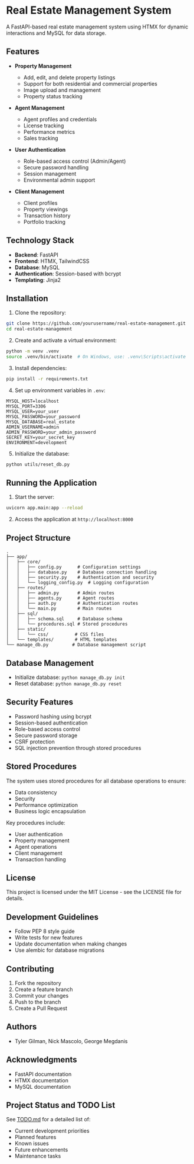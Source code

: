 # Real Estate Management System

A FastAPI-based real estate management system using HTMX for dynamic interactions and MySQL for data storage.

## Features

- **Property Management**
  - Add, edit, and delete property listings
  - Support for both residential and commercial properties
  - Image upload and management
  - Property status tracking

- **Agent Management**
  - Agent profiles and credentials
  - License tracking
  - Performance metrics
  - Sales tracking

- **User Authentication**
  - Role-based access control (Admin/Agent)
  - Secure password handling
  - Session management
  - Environmental admin support

- **Client Management**
  - Client profiles
  - Property viewings
  - Transaction history
  - Portfolio tracking

## Technology Stack

- **Backend**: FastAPI
- **Frontend**: HTMX, TailwindCSS
- **Database**: MySQL
- **Authentication**: Session-based with bcrypt
- **Templating**: Jinja2

## Installation

1. Clone the repository:
```bash
git clone https://github.com/yourusername/real-estate-management.git
cd real-estate-management
```

2. Create and activate a virtual environment:
```bash
python -m venv .venv
source .venv/bin/activate  # On Windows, use: .venv\Scripts\activate
```

3. Install dependencies:
```bash
pip install -r requirements.txt
```

4. Set up environment variables in `.env`:
```env
MYSQL_HOST=localhost
MYSQL_PORT=3306
MYSQL_USER=your_user
MYSQL_PASSWORD=your_password
MYSQL_DATABASE=real_estate
ADMIN_USERNAME=admin
ADMIN_PASSWORD=your_admin_password
SECRET_KEY=your_secret_key
ENVIRONMENT=development
```

5. Initialize the database:
```bash
python utils/reset_db.py
```

## Running the Application

1. Start the server:
```bash
uvicorn app.main:app --reload
```

2. Access the application at `http://localhost:8000`

## Project Structure

```
.
├── app/
│   ├── core/
│   │   ├── config.py      # Configuration settings
│   │   ├── database.py    # Database connection handling
│   │   ├── security.py    # Authentication and security
│   │   └── logging_config.py  # Logging configuration
│   ├── routes/
│   │   ├── admin.py       # Admin routes
│   │   ├── agents.py      # Agent routes
│   │   ├── auth.py        # Authentication routes
│   │   └── main.py        # Main routes
│   ├── sql/
│   │   ├── schema.sql     # Database schema
│   │   └── procedures.sql # Stored procedures
│   ├── static/
│   │   └── css/          # CSS files
│   └── templates/        # HTML templates
└── manage_db.py         # Database management script
```

## Database Management

- Initialize database: `python manage_db.py init`
- Reset database: `python manage_db.py reset`

## Security Features

- Password hashing using bcrypt
- Session-based authentication
- Role-based access control
- Secure password storage
- CSRF protection
- SQL injection prevention through stored procedures

## Stored Procedures

The system uses stored procedures for all database operations to ensure:
- Data consistency
- Security
- Performance optimization
- Business logic encapsulation

Key procedures include:
- User authentication
- Property management
- Agent operations
- Client management
- Transaction handling

## License

This project is licensed under the MIT License - see the LICENSE file for details.

## Development Guidelines

- Follow PEP 8 style guide
- Write tests for new features
- Update documentation when making changes
- Use alembic for database migrations

## Contributing

1. Fork the repository
2. Create a feature branch
3. Commit your changes
4. Push to the branch
5. Create a Pull Request

## Authors

- Tyler Gilman, Nick Mascolo, George Megdanis

## Acknowledgments

- FastAPI documentation
- HTMX documentation
- MySQL documentation

## Project Status and TODO List

See [TODO.md](TODO.md) for a detailed list of:
- Current development priorities
- Planned features
- Known issues
- Future enhancements
- Maintenance tasks
